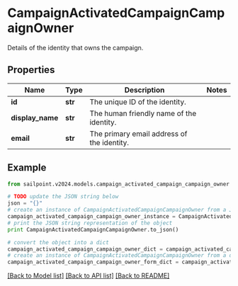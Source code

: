 # CampaignActivatedCampaignCampaignOwner

Details of the identity that owns the campaign.

## Properties

Name | Type | Description | Notes
------------ | ------------- | ------------- | -------------
**id** | **str** | The unique ID of the identity. | 
**display_name** | **str** | The human friendly name of the identity. | 
**email** | **str** | The primary email address of the identity. | 

## Example

```python
from sailpoint.v2024.models.campaign_activated_campaign_campaign_owner import CampaignActivatedCampaignCampaignOwner

# TODO update the JSON string below
json = "{}"
# create an instance of CampaignActivatedCampaignCampaignOwner from a JSON string
campaign_activated_campaign_campaign_owner_instance = CampaignActivatedCampaignCampaignOwner.from_json(json)
# print the JSON string representation of the object
print CampaignActivatedCampaignCampaignOwner.to_json()

# convert the object into a dict
campaign_activated_campaign_campaign_owner_dict = campaign_activated_campaign_campaign_owner_instance.to_dict()
# create an instance of CampaignActivatedCampaignCampaignOwner from a dict
campaign_activated_campaign_campaign_owner_form_dict = campaign_activated_campaign_campaign_owner.from_dict(campaign_activated_campaign_campaign_owner_dict)
```
[[Back to Model list]](../README.md#documentation-for-models) [[Back to API list]](../README.md#documentation-for-api-endpoints) [[Back to README]](../README.md)


